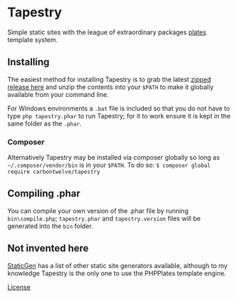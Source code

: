 # Tapestry
Simple static sites with the league of extraordinary packages [plates](http://platesphp.com/) template system.

## Installing
The easiest method for installing Tapestry is to grab the latest [zipped release here](https://github.com/carbontwelve/tapestry/releases) and unzip the contents into your `$PATH` to make it globally available from your command line.

For Windows environments a `.bat` file is included so that you do not have to type `php tapestry.phar` to run Tapestry; for it to work ensure it is kept in the same folder as the `.phar`.

### Composer
Alternatively Tapestry may be installed via composer globally so long as `~/.composer/vendor/bin` is in your `$PATH`. To do so: `$ composer global require carbontwelve/tapestry`

## Compiling .phar
You can compile your own version of the .phar file by running `bin\compile.php`; `tapestry.phar` and `tapestry.version` files will be generated into the `bin` folder.

## Not invented here
[StaticGen](https://www.staticgen.com/) has a list of other static site generators available, although to my knowledge Tapestry is the only one to use the PHPPlates template engine.

[License](LICENSE)
